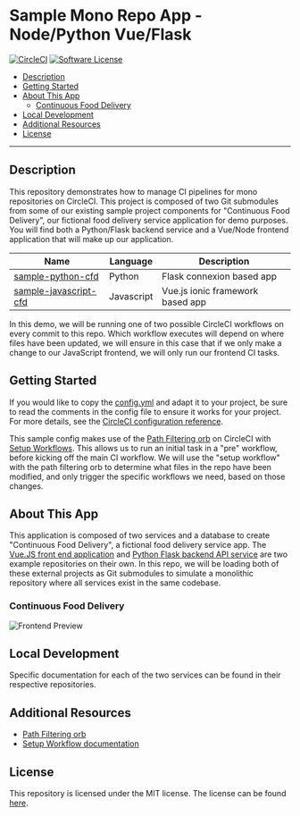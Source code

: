 # Sample Mono Repo App - Node/Python Vue/Flask

<!-- Update badges after building on CircleCI -->
[![CircleCI](https://circleci.com/gh/CircleCI-Public/sample-monorepo-cfd.svg?style=svg)](https://circleci.com/gh/CircleCI-Public/sample-monorepo-cfd) [![Software License](https://img.shields.io/badge/license-MIT-blue.svg)](https://raw.githubusercontent.com/CircleCI-Public/sample-python-cfd/main/LICENSE)

- [Description](#description)
- [Getting Started](#getting-started)
- [About This App](#about-this-app)
  * [Continuous Food Delivery](#continuous-food-delivery)
- [Local Development](#local-development)
- [Additional Resources](#additional-resources)
- [License](#license)

---

## Description

This repository demonstrates how to manage CI pipelines for mono repositories on CircleCI. This project is composed of two Git submodules from some of our existing sample project components for "Continuous Food Delivery", our fictional food delivery service application for demo purposes. You will find both a Python/Flask backend service and a Vue/Node frontend application that will make up our application.

| Name                                                                              | Language   | Description                      |
| --------------------------------------------------------------------------------- | ---------- | -------------------------------- |
| [sample-python-cfd](https://github.com/CircleCI-Public/sample-python-cfd)         | Python     | Flask connexion based app        |
| [sample-javascript-cfd](https://github.com/CircleCI-Public/sample-javascript-cfd) | Javascript | Vue.js ionic framework based app |

In this demo, we will be running one of two possible CircleCI workflows on every commit to this repo. Which workflow executes will depend on where files have been updated, we will ensure in this case that if we only make a change to our JavaScript frontend, we will only run our frontend CI tasks.

## Getting Started

If you would like to copy the [config.yml]() and adapt it to your project, be sure to read the comments in the config file to ensure it works for your project. For more details, see the [CircleCI configuration reference](https://circleci.com/docs/2.0/configuration-reference/).

This sample config makes use of the [Path Filtering orb](https://circleci.com/developer/orbs/orb/circleci/path-filtering) on CircleCI with [Setup Workflows](). This allows us to run an initial task in a "pre" workflow, before kicking off the main CI workflow. We will use the "setup workflow" with the path filtering orb to determine what files in the repo have been modified, and only trigger the specific workflows we need, based on those changes.

## About This App

This application is composed of two services and a database to create "Continuous Food Delivery", a fictional food delivery service app. The [Vue.JS front end application]() and [Python Flask backend API service]() are two example repositories on their own. In this repo, we will be loading both of these external projects as Git submodules to simulate a monolithic repository where all services exist in the same codebase.

### Continuous Food Delivery

![Frontend Preview](https://github.com/CircleCI-Public/sample-javascript-cfd/blob/master/.github/img/preview.gif?raw=true)


## Local Development

Specific documentation for each of the two services can be found in their respective repositories.

## Additional Resources

- [Path Filtering orb](https://circleci.com/developer/orbs/orb/circleci/path-filtering)
- [Setup Workflow documentation]()

## License

This repository is licensed under the MIT license.
The license can be found [here](./LICENSE).